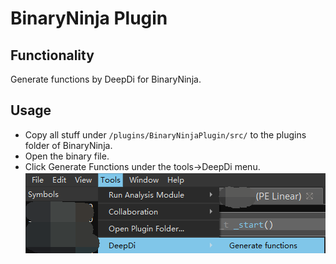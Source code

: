 # BinaryNinja Plugin

## Functionality
Generate functions by DeepDi for BinaryNinja.

## Usage

* Copy all stuff under `/plugins/BinaryNinjaPlugin/src/` to the plugins folder of BinaryNinja.
* Open the binary file.
* Click Generate Functions under the tools->DeepDi menu. ![binja_1](./img/binja1.png)

